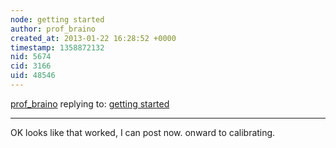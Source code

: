 ```yaml
---
node: getting started
author: prof_braino
created_at: 2013-01-22 16:28:52 +0000
timestamp: 1358872132
nid: 5674
cid: 3166
uid: 48546
---
```




[prof_braino](../profile/prof_braino) replying to: [getting started](../notes/profbraino/1-22-2013/getting-started-0)

----
OK looks like that worked, I can post now. onward to calibrating.